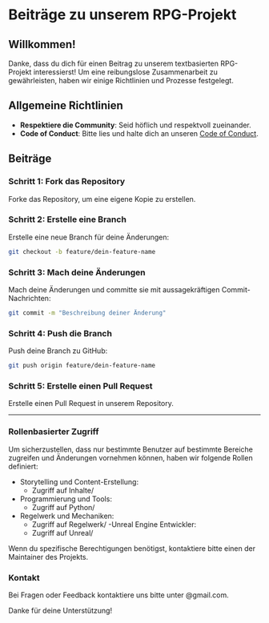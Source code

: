 # Beiträge zu unserem RPG-Projekt

## Willkommen!

Danke, dass du dich für einen Beitrag zu unserem textbasierten RPG-Projekt interessierst! Um eine reibungslose Zusammenarbeit zu gewährleisten, haben wir einige Richtlinien und Prozesse festgelegt.

## Allgemeine Richtlinien

- **Respektiere die Community**: Seid höflich und respektvoll zueinander.
- **Code of Conduct**: Bitte lies und halte dich an unseren [Code of Conduct](CODE_OF_CONDUCT.md).

## Beiträge

### Schritt 1: Fork das Repository

Forke das Repository, um eine eigene Kopie zu erstellen.

### Schritt 2: Erstelle eine Branch

Erstelle eine neue Branch für deine Änderungen:
```bash
git checkout -b feature/dein-feature-name
```

### Schritt 3: Mach deine Änderungen

Mach deine Änderungen und committe sie mit aussagekräftigen Commit-Nachrichten:
```bash
git commit -m "Beschreibung deiner Änderung"
```

### Schritt 4: Push die Branch

Push deine Branch zu GitHub:
```bash
git push origin feature/dein-feature-name
```

### Schritt 5: Erstelle einen Pull Request

Erstelle einen Pull Request in unserem Repository.

---

### Rollenbasierter Zugriff

Um sicherzustellen, dass nur bestimmte Benutzer auf bestimmte Bereiche zugreifen und Änderungen vornehmen können, haben wir folgende Rollen definiert:

- Storytelling und Content-Erstellung:
  - Zugriff auf Inhalte/
- Programmierung und Tools:
  - Zugriff auf Python/
- Regelwerk und Mechaniken:
  - Zugriff auf Regelwerk/
 -Unreal Engine Entwickler:
  - Zugriff auf Unreal/

Wenn du spezifische Berechtigungen benötigst, kontaktiere bitte einen der Maintainer des Projekts.

### Kontakt

Bei Fragen oder Feedback kontaktiere uns bitte unter @gmail.com.

Danke für deine Unterstützung!





